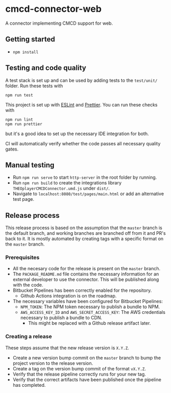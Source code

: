 # cmcd-connector-web

A connector implementing CMCD support for web.

## Getting started

-   `npm install`

## Testing and code quality

A test stack is set up and can be used by adding tests to the `test/unit/` folder. Run these tests with

```
npm run test
```

This project is set up with [ESLint](https://eslint.org/) and [Prettier](https://prettier.io/). You can run these checks with

```
npm run lint
npm run prettier
```

but it's a good idea to set up the necessary IDE integration for both.

CI will automatically verify whether the code passes all necessary quality gates.

## Manual testing

-   Run `npm run serve` to start `http-server` in the root folder by running.
-   Run `npm run build` to create the integrations library `THEOplayerCMCDConnector.umd.js` under `dist/`.
-   Navigate to `localhost:8080/test/pages/main.html` or add an alternative test page.

## Release process

This release process is based on the assumption that the `master` branch is the default branch, and working branches are branched off from it and PR's back to it.
It is mostly automated by creating tags with a specific format on the `master` branch.

### Prerequisites

-   All the necesary code for the release is present on the `master` branch.
-   The `PACKAGE_README.md` file contains the necessary information for an external developer to use the connector. This will be published along with the code.
-   Bitbucket Pipelines has been correctly enabled for the repository.
    -   Github Actions integration is on the roadmap.
-   The necessary variables have been configured for Bitbucket Pipelines:
    -   `NPM_TOKEN`: The NPM token necessary to publish a bundle to NPM.
    -   `AWS_ACCESS_KEY_ID` and `AWS_SECRET_ACCESS_KEY`: The AWS credentials necessary to publish a bundle to CDN.
        -   This might be replaced with a Github release artifact later.

### Creating a release

These steps assume that the new release version is `X.Y.Z`.

-   Create a new version bump commit on the `master` branch to bump the project version to the release version.
-   Create a tag on the version bump commit of the format `vX.Y.Z`.
-   Verify that the release pipeline correctly runs for your new tag.
-   Verify that the correct artifacts have been published once the pipeline has completed.
